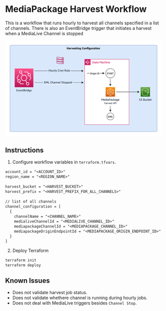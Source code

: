 # MediaPackage Harvest Workflow

This is a workflow that runs hourly to harvest all channels specified in a list of channels. There is also an EventBridge trigger that initiates a harvest when a MediaLive Channel is stopped

![Workflow Diagram](./workflow_diagram.png)

## Instructions

1. Configure workflow variables in `terraform.tfvars`.
```
account_id = "<ACCOUNT_ID>"
region_name = "<REGION_NAME>"

harvest_bucket = "<HARVEST_BUCKET>"
harvest_prefix = "<HARVEST_PREFIX_FOR_ALL_CHANNELS>"

// list of all channels
channel_configuration = [
  {
    channelName = "<CHANNEL_NAME>"
    medialiveChannelId = "<MEDIALIVE_CHANNEL_ID>"
    mediapackageChannelId = "<MEDIAPACKAGE_CHANNEL_ID>"
    mediapackageOriginEndpointId = "<MEDIAPACKAGE_ORIGIN_ENDPOINT_ID>"
  }
]
```

2. Deploy Terraform
```
terraform init
terraform deploy
```

## Known Issues
* Does not validate harvest job status.
* Does not validate whethere channel is running during hourly jobs.
* Does not deal with MediaLive triggers besides `Channel Stop`.
